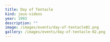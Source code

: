 ```yaml
---
title: Day of Tentacle
kind: jeux-videos
year: 1993
description: ""
image: /images/events/day-of-tentacle01.png
gallery: /images/events/day-of-tentacle-02.png
---
```

